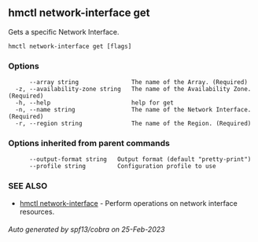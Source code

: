 ## hmctl network-interface get

Gets a specific Network Interface.

```
hmctl network-interface get [flags]
```

### Options

```
      --array string               The name of the Array. (Required)
  -z, --availability-zone string   The name of the Availability Zone. (Required)
  -h, --help                       help for get
  -n, --name string                The name of the Network Interface. (Required)
  -r, --region string              The name of the Region. (Required)
```

### Options inherited from parent commands

```
      --output-format string   Output format (default "pretty-print")
      --profile string         Configuration profile to use
```

### SEE ALSO

* [hmctl network-interface](hmctl_network-interface.md)	 - Perform operations on network interface resources.

###### Auto generated by spf13/cobra on 25-Feb-2023
